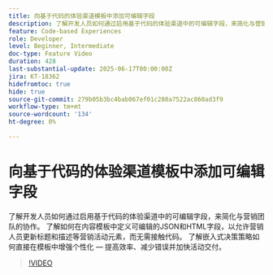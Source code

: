 ```yaml
---
title: 向基于代码的体验渠道模板中添加可编辑字段
description: 了解开发人员如何通过启用基于代码的体验渠道中的可编辑字段，来简化与营销团队的协作。 了解如何在内容模板中定义可编辑的JSON和HTML字段，以允许营销人员更新标题和描述等营销活动元素，而无需接触代码。 了解嵌入式决策策略如何直接在模板中增强个性化 — 提高效率、减少错误并加快活动交付。
feature: Code-based Experiences
role: Developer
level: Beginner, Intermediate
doc-type: Feature Video
duration: 428
last-substantial-update: 2025-06-17T00:00:00Z
jira: KT-18362
hidefromtoc: true
hide: true
source-git-commit: 279b05b3bc4bab067ef01c280a7522ac860ad3f9
workflow-type: tm+mt
source-wordcount: '134'
ht-degree: 0%

---
```



# 向基于代码的体验渠道模板中添加可编辑字段

了解开发人员如何通过启用基于代码的体验渠道中的可编辑字段，来简化与营销团队的协作。 了解如何在内容模板中定义可编辑的JSON和HTML字段，以允许营销人员更新标题和描述等营销活动元素，而无需接触代码。 了解嵌入式决策策略如何直接在模板中增强个性化 — 提高效率、减少错误并加快活动交付。

>[!VIDEO](https://video.tv.adobe.com/v/3463990/?learn=on&enablevpops)
